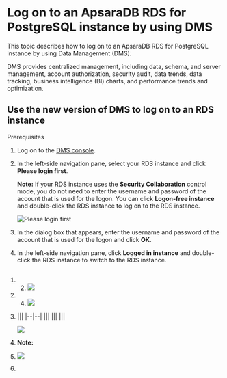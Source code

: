 # Log on to an ApsaraDB RDS for PostgreSQL instance by using DMS

This topic describes how to log on to an ApsaraDB RDS for PostgreSQL instance by using Data Management \(DMS\).

DMS provides centralized management, including data, schema, and server management, account authorization, security audit, data trends, data tracking, business intelligence \(BI\) charts, and performance trends and optimization.

## Use the new version of DMS to log on to an RDS instance

Prerequisites

1.  Log on to the [DMS console](https://dms.aliyun.com/).

2.  In the left-side navigation pane, select your RDS instance and click **Please login first**.

    **Note:** If your RDS instance uses the **Security Collaboration** control mode, you do not need to enter the username and password of the account that is used for the logon. You can click **Logon-free instance** and double-click the RDS instance to log on to the RDS instance.

    ![Please login first](https://static-aliyun-doc.oss-cn-hangzhou.aliyuncs.com/assets/img/en-US/7150359951/p113304.png)

3.  In the dialog box that appears, enter the username and password of the account that is used for the logon and click **OK**.

4.  In the left-side navigation pane, click **Logged in instance** and double-click the RDS instance to switch to the RDS instance.




## 

1.  2.  ![ ](https://static-aliyun-doc.oss-cn-hangzhou.aliyuncs.com/assets/img/en-US/8651559951/p36543.png)

3.  4.  ![](https://static-aliyun-doc.oss-cn-hangzhou.aliyuncs.com/assets/img/en-US/5922472061/p4253.png)

5.  |||
|--|--|
|||
|||
|||

    ![](https://static-aliyun-doc.oss-cn-hangzhou.aliyuncs.com/assets/img/en-US/7150359951/p4254.png)

6.  **Note:**

7.  ![](../images/p4255.png)

8.  
